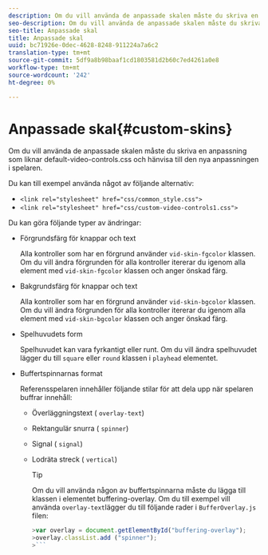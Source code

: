 ```yaml
---
description: Om du vill använda de anpassade skalen måste du skriva en anpassning som liknar default-video-controls.css och hänvisa till den nya anpassningen i spelaren.
seo-description: Om du vill använda de anpassade skalen måste du skriva en anpassning som liknar default-video-controls.css och hänvisa till den nya anpassningen i spelaren.
seo-title: Anpassade skal
title: Anpassade skal
uuid: bc71926e-0dec-4628-8248-911224a7a6c2
translation-type: tm+mt
source-git-commit: 5df9a8b98baaf1cd1803581d2b60c7ed4261a0e8
workflow-type: tm+mt
source-wordcount: '242'
ht-degree: 0%

---
```



# Anpassade skal{#custom-skins}

Om du vill använda de anpassade skalen måste du skriva en anpassning som liknar default-video-controls.css och hänvisa till den nya anpassningen i spelaren.

Du kan till exempel använda något av följande alternativ:

* `<link rel="stylesheet" href="css/common_style.css">`
* `<link rel="stylesheet" href="css/custom-video-controls1.css">`

Du kan göra följande typer av ändringar:

* Förgrundsfärg för knappar och text

   Alla kontroller som har en förgrund använder `vid-skin-fgcolor` klassen. Om du vill ändra förgrunden för alla kontroller itererar du igenom alla element med `vid-skin-fgcolor` klassen och anger önskad färg.
* Bakgrundsfärg för knappar och text

   Alla kontroller som har en förgrund använder `vid-skin-bgcolor` klassen. Om du vill ändra förgrunden för alla kontroller itererar du igenom alla element med `vid-skin-bgcolor` klassen och anger önskad färg.
* Spelhuvudets form

   Spelhuvudet kan vara fyrkantigt eller runt. Om du vill ändra spelhuvudet lägger du till `square` eller `round` klassen i `playhead` elementet.
* Buffertspinnarnas format

   Referensspelaren innehåller följande stilar för att dela upp när spelaren buffrar innehåll:

   * Överläggningstext ( `overlay-text`)
   * Rektangulär snurra ( `spinner`)
   * Signal ( `signal`)
   * Lodräta streck ( `vertical`)

      >[!TIP]
      >
      >Om du vill använda någon av buffertspinnarna måste du lägga till klassen i elementet buffering-overlay. Om du till exempel vill använda `overlay-text`lägger du till följande rader i `BufferOverlay.js` filen:
      >
      >
      ```js
      >var overlay = document.getElementById("buffering-overlay"); 
      >overlay.classList.add ("spinner");
      >```

